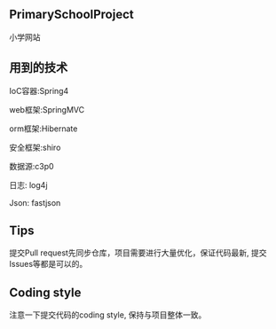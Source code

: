 ## PrimarySchoolProject
小学网站

## 用到的技术

IoC容器:Spring4

web框架:SpringMVC

orm框架:Hibernate

安全框架:shiro

数据源:c3p0

日志: log4j

Json: fastjson

## Tips
提交Pull request先同步仓库，项目需要进行大量优化，保证代码最新,
提交Issues等都是可以的。
## Coding style
注意一下提交代码的coding style, 保持与项目整体一致。
